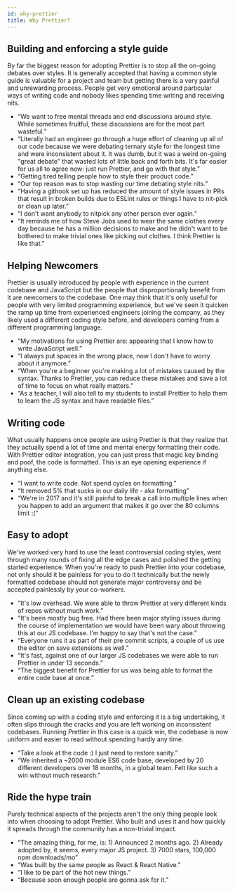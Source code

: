 ```yaml
---
id: why-prettier
title: Why Prettier?
---
```


## Building and enforcing a style guide

By far the biggest reason for adopting Prettier is to stop all the on-going
debates over styles. It is generally accepted that having a common style guide
is valuable for a project and team but getting there is a very painful and
unrewarding process. People get very emotional around particular ways of writing
code and nobody likes spending time writing and receiving nits.

* “We want to free mental threads and end discussions around style. While
  sometimes fruitful, these discussions are for the most part wasteful.”
* “Literally had an engineer go through a huge effort of cleaning up all of our
  code because we were debating ternary style for the longest time and were
  inconsistent about it. It was dumb, but it was a weird on-going "great debate"
  that wasted lots of little back and forth bits. It's far easier for us all to
  agree now: just run Prettier, and go with that style.”
* “Getting tired telling people how to style their product code.”
* “Our top reason was to stop wasting our time debating style nits.”
* “Having a githook set up has reduced the amount of style issues in PRs that
  result in broken builds due to ESLint rules or things I have to nit-pick or
  clean up later.”
* “I don't want anybody to nitpick any other person ever again.”
* “It reminds me of how Steve Jobs used to wear the same clothes every day
  because he has a million decisions to make and he didn't want to be bothered
  to make trivial ones like picking out clothes. I think Prettier is like that.”

## Helping Newcomers

Prettier is usually introduced by people with experience in the current codebase
and JavaScript but the people that disproportionally benefit from it are
newcomers to the codebase. One may think that it's only useful for people with
very limited programming experience, but we've seen it quicken the ramp up time
from experienced engineers joining the company, as they likely used a different
coding style before, and developers coming from a different programming
language.

* “My motivations for using Prettier are: appearing that I know how to write
  JavaScript well.”
* “I always put spaces in the wrong place, now I don't have to worry about it
  anymore.”
* “When you're a beginner you're making a lot of mistakes caused by the syntax.
  Thanks to Prettier, you can reduce these mistakes and save a lot of time to
  focus on what really matters.”
* “As a teacher, I will also tell to my students to install Prettier to help
  them to learn the JS syntax and have readable files.”

## Writing code

What usually happens once people are using Prettier is that they realize that
they actually spend a lot of time and mental energy formatting their code. With
Prettier editor integration, you can just press that magic key binding and poof,
the code is formatted. This is an eye opening experience if anything else.

* “I want to write code. Not spend cycles on formatting.”
* “It removed 5% that sucks in our daily life - aka formatting”
* “We're in 2017 and it's still painful to break a call into multiple lines when
  you happen to add an argument that makes it go over the 80 columns limit :(“

## Easy to adopt

We've worked very hard to use the least controversial coding styles, went
through many rounds of fixing all the edge cases and polished the getting
started experience. When you're ready to push Prettier into your codebase, not
only should it be painless for you to do it technically but the newly formatted
codebase should not generate major controversy and be accepted painlessly by
your co-workers.

* “It's low overhead. We were able to throw Prettier at very different kinds of
  repos without much work.”
* “It's been mostly bug free. Had there been major styling issues during the
  course of implementation we would have been wary about throwing this at our JS
  codebase. I'm happy to say that's not the case.”
* “Everyone runs it as part of their pre commit scripts, a couple of us use the
  editor on save extensions as well.”
* “It's fast, against one of our larger JS codebases we were able to run
  Prettier in under 13 seconds.”
* “The biggest benefit for Prettier for us was being able to format the entire
  code base at once.”

## Clean up an existing codebase

Since coming up with a coding style and enforcing it is a big undertaking, it
often slips through the cracks and you are left working on inconsistent
codebases. Running Prettier in this case is a quick win, the codebase is now
uniform and easier to read without spending hardly any time.

* “Take a look at the code :) I just need to restore sanity.”
* “We inherited a ~2000 module ES6 code base, developed by 20 different
  developers over 18 months, in a global team. Felt like such a win without much
  research.”

## Ride the hype train

Purely technical aspects of the projects aren't the only thing people look into
when choosing to adopt Prettier. Who built and uses it and how quickly it
spreads through the community has a non-trivial impact.

* “The amazing thing, for me, is: 1) Announced 2 months ago. 2) Already adopted
  by, it seems, every major JS project. 3) 7000 stars, 100,000 npm downloads/mo”
* “Was built by the same people as React & React Native.”
* “I like to be part of the hot new things.”
* “Because soon enough people are gonna ask for it.”
